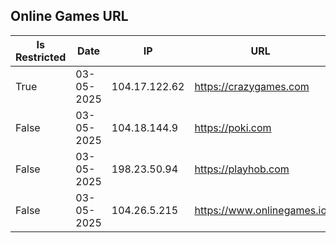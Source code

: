 ## Online Games URL
Is Restricted|Date|IP|URL
-|-|-|-
True | 03-05-2025 | 104.17.122.62 | https://crazygames.com
False | 03-05-2025 | 104.18.144.9 | https://poki.com
False | 03-05-2025 | 198.23.50.94 | https://playhob.com
False | 03-05-2025 | 104.26.5.215 | https://www.onlinegames.io
